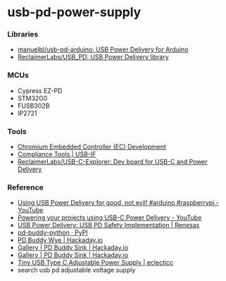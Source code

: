 usb-pd-power-supply
===================
### Libraries
- [manuelbl/usb-pd-arduino: USB Power Delivery for Arduino](https://github.com/manuelbl/usb-pd-arduino)
- [ReclaimerLabs/USB_PD: USB Power Delivery library](https://github.com/ReclaimerLabs/USB_PD)

### MCUs
- Cypress EZ-PD
- STM32G0
- FUSB302B
- IP2721

### Tools
- [Chromium Embedded Controller (EC) Development](https://www.chromium.org/chromium-os/ec-development/)
- [Compliance Tools | USB-IF](https://www.usb.org/compliancetools)
- [ReclaimerLabs/USB-C-Explorer: Dev board for USB-C and Power Delivery](https://github.com/ReclaimerLabs/USB-C-Explorer)
### Reference
- [Using USB Power Delivery for good, not evil! #arduino #raspberrypi - YouTube](https://www.youtube.com/watch?v=PL94V6BK9jM)
- [Powering your projects using USB-C Power Delivery - YouTube](https://www.youtube.com/watch?v=iumAnPiQSj8)
- [USB Power Delivery: USB PD Safety Implementation | Renesas](https://www.renesas.com/us/en/support/engineer-school/usb-power-delivery-03-emarker-c-auth)
- [pd-buddy-python · PyPI](https://pypi.org/project/pd-buddy-python/)
- [PD Buddy Wye | Hackaday.io](https://hackaday.io/project/26263-pd-buddy-wye)
- [Gallery | PD Buddy Sink | Hackaday.io](https://hackaday.io/project/20424/gallery#cec9a5e98bb9c3080b37f26f4b965223)
- [Gallery | PD Buddy Sink | Hackaday.io](https://hackaday.io/project/20424/gallery#f98730d7c893ea698a2068b65809ce6b)
- [Tiny USB Type C Adjustable Power Supply | eclecticc](https://eclecti.cc/hardware/tiny-usb-type-c-adjustable-power-supply)
- search usb pd adjustable voltage supply
